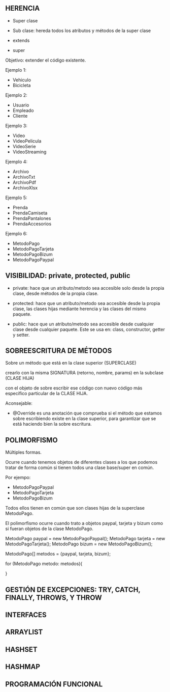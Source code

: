 
## HERENCIA

* Super clase
* Sub clase: hereda todos los atributos y métodos de la super clase

* extends
* super

Objetivo: extender el código existente.

Ejemplo 1:

* Vehiculo
* Bicicleta

Ejemplo 2:

* Usuario
* Empleado
* Cliente

Ejemplo 3:

* Video
* VideoPelicula
* VideoSerie
* VideoStreaming

Ejemplo 4:

* Archivo
* ArchivoTxt
* ArchivoPdf
* ArchivoXlsx

Ejemplo 5:

* Prenda
* PrendaCamiseta
* PrendaPantalones
* PrendaAccesorios

Ejemplo 6: 

* MetodoPago
* MetodoPagoTarjeta
* MetodoPagoBizum
* MetodoPagoPaypal

## VISIBILIDAD: private, protected, public

* private: hace que un atributo/metodo sea accesible solo desde la propia clase, desde métodos de la propia clase.

* protected: hace que un atributo/metodo sea accesible desde la propia clase, las clases hijas mediante herencia y las clases del mismo paquete.

* public: hace que un atributo/metodo sea accesible desde cualquier clase desde cualquier paquete. Este se usa en: class, constructor, getter y setter.


## SOBREESCRITURA DE MÉTODOS

Sobre un método que está en la clase superior (SUPERCLASE)

crearlo con la misma SIGNATURA (retorno, nombre, params) en la subclase (CLASE HIJA)

con el objeto de sobre escribir ese código con nuevo código más específico particular de la CLASE HIJA.

Aconsejable:

* @Override es una anotación que comprueba si el método que estamos sobre escribiendo existe en la clase superior, para garantizar que se está haciendo bien la sobre escritura.

## POLIMORFISMO

Múltiples formas.

Ocurre cuando tenemos objetos de diferentes clases a los que podemos tratar de forma común si tienen todos una clase base/super en común.

Por ejempo:

* MetodoPagoPaypal
* MetodoPagoTarjeta
* MetodoPagoBizum

Todos ellos tienen en común que son clases hijas de la superclase MetodoPago.

El polimorfismo ocurre cuando trato a objetos paypal, tarjeta y bizum como si fueran objetos de la clase MetodoPago.

MetodoPago paypal = new MetodoPagoPaypal();
MetodoPago tarjeta = new MetodoPagoTarjeta();
MetodoPago bizum = new MetodoPagoBizum();

MetodoPago[] metodos = {paypal, tarjeta, bizum};

for (MetodoPago metodo: metodos){
    
}


## GESTIÓN DE EXCEPCIONES: TRY, CATCH, FINALLY, THROWS, Y THROW

## INTERFACES

## ARRAYLIST

## HASHSET

## HASHMAP

## PROGRAMACIÓN FUNCIONAL